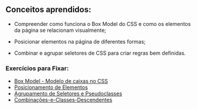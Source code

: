 ## Conceitos aprendidos:

* Compreender como funciona o Box Model do CSS e como os elementos da página se relacionam visualmente;

* Posicionar elementos na página de diferentes formas;

* Combinar e agrupar seletores de CSS para criar regras bem definidas.

### Exercícios para Fixar:
* [Box Model - Modelo de caixas no CSS](https://github.com/andremarquezz/trybe-exercicios/tree/main/Fundamentos-Desenvolvimento-Web/bloco-3-introducao-a-html-e-css/dia-3-html-css-seletores-e-posicionamento/Box%20Model%20-%20Modelo%20de%20caixas%20no%20CSS)
* [Posicionamento de Elementos](https://github.com/andremarquezz/trybe-exercicios/tree/main/Fundamentos-Desenvolvimento-Web/bloco-3-introducao-a-html-e-css/dia-3-html-css-seletores-e-posicionamento/Posicionamento%20de%20Elementos)
* [Agrupamento de Seletores e Pseudoclasses](https://github.com/andremarquezz/trybe-exercicios/tree/main/Fundamentos-Desenvolvimento-Web/bloco-3-introducao-a-html-e-css/dia-3-html-css-seletores-e-posicionamento/Agrupamento-de-Seletores-e-Pseudoclasses)
* [Combinações-e-Classes-Descendentes](https://github.com/andremarquezz/trybe-exercicios/tree/main/Fundamentos-Desenvolvimento-Web/bloco-3-introducao-a-html-e-css/dia-3-html-css-seletores-e-posicionamento/Combina%C3%A7%C3%B5es-e-Classes-Descendentes)

